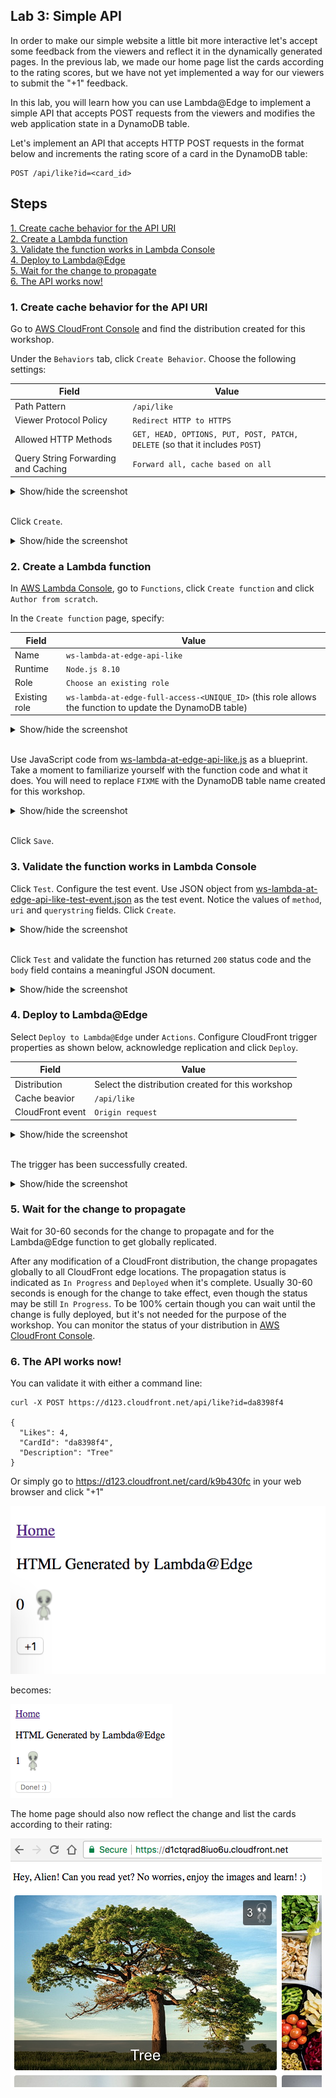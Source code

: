 ## Lab 3: Simple API

In order to make our simple website a little bit more interactive let's accept some feedback from the viewers and reflect it in the dynamically generated pages. In the previous lab, we made our home page list the cards according to the rating scores, but we have not yet implemented a way for our viewers to submit the "+1" feedback.

In this lab, you will learn how you can use Lambda@Edge to implement a simple API that accepts POST requests from the viewers and modifies the web application state in a DynamoDB table.

Let's implement an API that accepts HTTP POST requests in the format below and increments the rating score of a card in the DynamoDB table:

```
POST /api/like?id=<card_id>
```

## Steps

[1. Create cache behavior for the API URI](#1-create-cache-behavior-for-the-api-uri)  
[2. Create a Lambda function](#2-create-a-lambda-function)  
[3. Validate the function works in Lambda Console](#3-validate-the-function-works-in-lambda-console)  
[4. Deploy to Lambda@Edge](#4-deploy-to-lambdaedge)  
[5. Wait for the change to propagate](#5-wait-for-the-change-to-propagate)  
[6. The API works now!](#6-the-api-works-now)  

### 1. Create cache behavior for the API URI

Go to [AWS CloudFront Console](https://console.aws.amazon.com/cloudfront/home?region=us-east-1#) and find the distribution created for this workshop.

Under the `Behaviors` tab, click `Create Behavior`. Choose the following settings:

Field | Value
--- | ---
Path Pattern | `/api/like`
Viewer Protocol Policy | `Redirect HTTP to HTTPS`
Allowed HTTP Methods | `GET, HEAD, OPTIONS, PUT, POST, PATCH, DELETE` (so that it includes `POST`)
Query String Forwarding and Caching | `Forward all, cache based on all`
  
<details><summary>Show/hide the screenshot</summary>
  
<kbd>![x](./img/01-create-cache-behavior.png)</kbd>
</details><br/>

Click `Create`.

<details><summary>Show/hide the screenshot</summary>
  
<kbd>![x](./img/02-cache-behaviors.png)</kbd>
</details>

### 2. Create a Lambda function

In [AWS Lambda Console](https://console.aws.amazon.com/lambda/home?region=us-east-1#/), go to `Functions`, click `Create function` and click `Author from scratch`.

In the `Create function` page, specify:

Field | Value
--- | ---
Name | `ws-lambda-at-edge-api-like`
Runtime | `Node.js 8.10`
Role | `Choose an existing role`
Existing role | `ws-lambda-at-edge-full-access-<UNIQUE_ID>` (this role allows the function to update the DynamoDB table)

<details><summary>Show/hide the screenshot</summary>
  
<kbd>![x](./img/03-create-function.png)</kbd>
</details><br/>

Use JavaScript code from [ws-lambda-at-edge-api-like.js](./ws-lambda-at-edge-api-like.js) as a blueprint. Take a moment to familiarize yourself with the function code and what it does. You will need to replace `FIXME` with the DynamoDB table name created for this workshop.

<details><summary>Show/hide the screenshot</summary>
  
<kbd>![x](./img/04-function-code.png)</kbd>
</details><br/>

Click `Save`.

### 3. Validate the function works in Lambda Console

Click `Test`. Configure the test event. Use JSON object from [ws-lambda-at-edge-api-like-test-event.json](./ws-lambda-at-edge-api-like-test-event.json) as the test event. Notice the values of `method`, `uri` and `querystring` fields. Click `Create`.

<details><summary>Show/hide the screenshot</summary>
  
<kbd>![x](./img/05-test-event.png)</kbd>
</details><br/>

Click `Test` and validate the function has returned `200` status code and the `body` field contains a meaningful JSON document.

<details><summary>Show/hide the screenshot</summary>
  
<kbd>![x](./img/06-test-invoke-success.png)</kbd>
</details>

### 4. Deploy to Lambda@Edge

Select `Deploy to Lambda@Edge` under `Actions`.
Configure CloudFront trigger properties as shown below, acknowledge replication and click `Deploy`.

Field | Value
--- | ---
Distribution | Select the distribution created for this workshop
Cache beavior | `/api/like`
CloudFront event | `Origin request`

<details><summary>Show/hide the screenshot</summary>
  
<kbd>![x](./img/07-deploy-to-lambda-edge.png)</kbd>
</details><br/>

The trigger has been successfully created.

<details><summary>Show/hide the screenshot</summary>
  
<kbd>![x](./img/08-deploy-to-lambda-edge-success.png)</kbd>
</details>

### 5. Wait for the change to propagate

Wait for 30-60 seconds for the change to propagate and for the Lambda@Edge function to get globally replicated.

After any modification of a CloudFront distribution, the change propagates globally to all CloudFront edge locations. The propagation status is indicated as `In Progress` and `Deployed` when it's complete. Usually 30-60 seconds is enough for the change to take effect, even though the status may be still `In Progress`. To be 100% certain though you can wait until the change is fully deployed, but it's not needed for the purpose of the workshop. You can monitor the status of your distribution in [AWS CloudFront Console](https://console.aws.amazon.com/cloudfront/home?region=us-east-1#).

### 6. The API works now!

You can validate it with either a command line:

```
curl -X POST https://d123.cloudfront.net/api/like?id=da8398f4

{
  "Likes": 4,
  "CardId": "da8398f4",
  "Description": "Tree"
}
```

Or simply go to https://d123.cloudfront.net/card/k9b430fc in your web browser and click "+1"

<kbd>![x](./img/09-api-works-1.png)</kbd>

becomes:

<kbd>![x](./img/09-api-works-2.png)</kbd>

The home page should also now reflect the change and list the cards according to their rating:

<kbd>![x](./img/09-api-works-3.png)</kbd>
